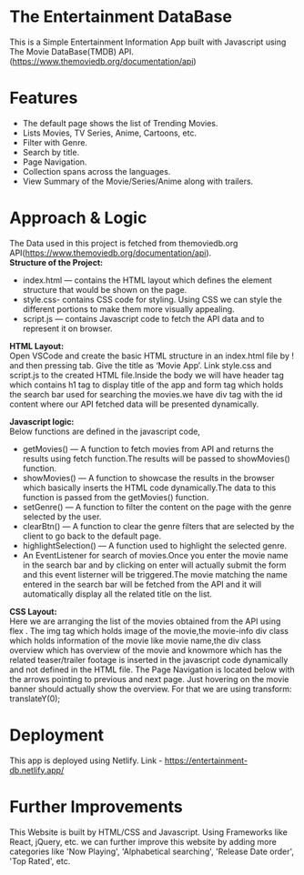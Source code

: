 # The Entertainment DataBase
This is a Simple Entertainment Information App built with Javascript using The Movie DataBase(TMDB) API.
(https://www.themoviedb.org/documentation/api) 

# Features
- The default page shows the list of Trending Movies.
- Lists Movies, TV Series, Anime, Cartoons, etc.
- Filter with Genre.
- Search by title.
- Page Navigation.
- Collection spans across the languages.
- View Summary of the Movie/Series/Anime along with trailers.

# Approach & Logic
The Data used in this project is fetched from themoviedb.org API(https://www.themoviedb.org/documentation/api).  
**Structure of the Project:**
- index.html — contains the HTML layout which defines the element structure that would be shown on the page.
- style.css- contains CSS code for styling. Using CSS we can style the different portions to make them more visually appealing.
- script.js — contains Javascript code to fetch the API data and to represent it on browser.

**HTML Layout:**  
Open VSCode and create the basic HTML structure in an index.html file by ! and then pressing tab. Give the title as ‘Movie App’. Link style.css and script.js to the created HTML file.Inside the body we will have header tag which contains h1 tag to display title of the app and form tag which holds the search bar used for searching the movies.we have div tag with the id content where our API fetched data will be presented dynamically.

**Javascript logic:**  
Below functions are defined in the javascript code,
- getMovies() — A function to fetch movies from API and returns the results using fetch function.The results will be passed to showMovies() function.
- showMovies() — A function to showcase the results in the browser which basically inserts the HTML code dynamically.The data to this function is passed from the getMovies() function.
- setGenre() — A function to filter the content on the page with the genre selected by the user.
- clearBtn() — A function to clear the genre filters that are selected by the client to go back to the default page. 
- highlightSelection() — A function used to highlight the selected genre.
- An EventListener for search of movies.Once you enter the movie name in the search bar and by clicking on enter will actually submit the form and this event listerner will be triggered.The movie matching the name entered in the search bar will be fetched from the API and it will automatically display all the related title on the list.

**CSS Layout:**  
Here we are arranging the list of the movies obtained from the API using flex . The img tag which holds image of the movie,the movie-info div class which holds information of the movie like movie name,the div class overview which has overview of the movie and knowmore which has the related teaser/trailer footage is inserted in the javascript code dynamically and not defined in the HTML file. The Page Navigation is located below with the arrows pointing to previous and next page.
Just hovering on the movie banner should actually show the overview. For that we are using transform: translateY(0);

# Deployment
This app is deployed using Netlify.
Link - https://entertainment-db.netlify.app/

# Further Improvements
This Website is built by HTML/CSS and Javascript. Using Frameworks like React, jQuery, etc. we can further improve this website by adding more categories like 'Now Playing', 'Alphabetical searching', 'Release Date order', 'Top Rated', etc.
